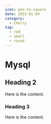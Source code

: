 ```yaml
---
icon: pen-to-square
date: 2022-01-09
category:
  - Cherry
tag:
  - red
  - small
  - round
---
```


# Mysql

## Heading 2

Here is the content.

### Heading 3

Here is the content.
